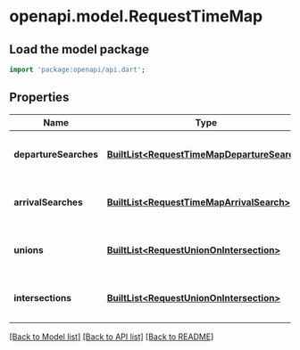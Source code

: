 # openapi.model.RequestTimeMap

## Load the model package
```dart
import 'package:openapi/api.dart';
```

## Properties
Name | Type | Description | Notes
------------ | ------------- | ------------- | -------------
**departureSearches** | [**BuiltList&lt;RequestTimeMapDepartureSearch&gt;**](RequestTimeMapDepartureSearch.md) |  | [optional] [default to const []]
**arrivalSearches** | [**BuiltList&lt;RequestTimeMapArrivalSearch&gt;**](RequestTimeMapArrivalSearch.md) |  | [optional] [default to const []]
**unions** | [**BuiltList&lt;RequestUnionOnIntersection&gt;**](RequestUnionOnIntersection.md) |  | [optional] [default to const []]
**intersections** | [**BuiltList&lt;RequestUnionOnIntersection&gt;**](RequestUnionOnIntersection.md) |  | [optional] [default to const []]

[[Back to Model list]](../README.md#documentation-for-models) [[Back to API list]](../README.md#documentation-for-api-endpoints) [[Back to README]](../README.md)


